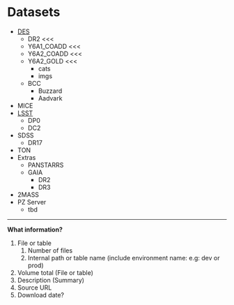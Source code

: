 # Datasets

 * [DES](des.md)
   * DR2 <<<
   * Y6A1_COADD <<<   
   * Y6A2_COADD <<<
   * Y6A2_GOLD <<<
     * cats
     * imgs
   * BCC
     * Buzzard
     * Aadvark
  * MICE
 * [LSST](lsst.md)
   * DP0  
   * DC2
 * SDSS
   * DR17
 * TON
 * Extras
   * PANSTARRS
   * GAIA
     * DR2
     * DR3
  * 2MASS
 * PZ Server
   * tbd

----

**What information?**

1. File or table
   1. Number of files
   1. Internal path or table name (include environment name: e.g: dev or prod)
2. Volume total (File or table)
3. Description (Summary)
4. Source URL
5. Download date?
